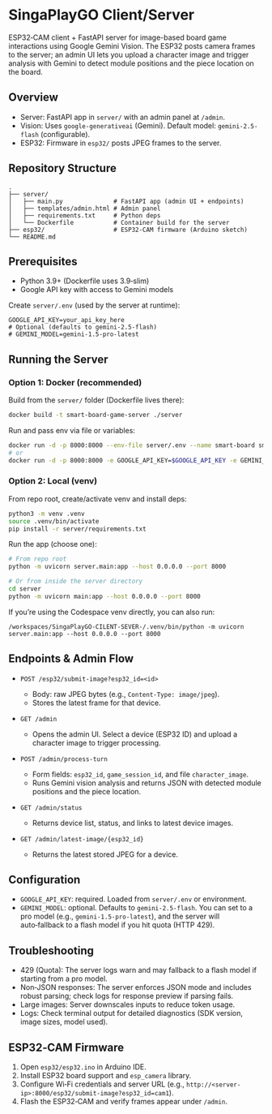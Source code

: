 # SingaPlayGO Client/Server
ESP32‑CAM client + FastAPI server for image-based board game interactions using Google Gemini Vision. The ESP32 posts camera frames to the server; an admin UI lets you upload a character image and trigger analysis with Gemini to detect module positions and the piece location on the board.

## Overview
- Server: FastAPI app in `server/` with an admin panel at `/admin`.
- Vision: Uses `google-generativeai` (Gemini). Default model: `gemini-2.5-flash` (configurable).
- ESP32: Firmware in `esp32/` posts JPEG frames to the server.

## Repository Structure
```
.
├── server/
│   ├── main.py              # FastAPI app (admin UI + endpoints)
│   ├── templates/admin.html # Admin panel
│   ├── requirements.txt     # Python deps
│   └── Dockerfile           # Container build for the server
├── esp32/                   # ESP32-CAM firmware (Arduino sketch)
└── README.md
```

## Prerequisites
- Python 3.9+ (Dockerfile uses 3.9‑slim)
- Google API key with access to Gemini models

Create `server/.env` (used by the server at runtime):
```
GOOGLE_API_KEY=your_api_key_here
# Optional (defaults to gemini-2.5-flash)
# GEMINI_MODEL=gemini-1.5-pro-latest
```

## Running the Server

### Option 1: Docker (recommended)
Build from the `server/` folder (Dockerfile lives there):
```bash
docker build -t smart-board-game-server ./server
```
Run and pass env via file or variables:
```bash
docker run -d -p 8000:8000 --env-file server/.env --name smart-board smart-board-game-server
# or
docker run -d -p 8000:8000 -e GOOGLE_API_KEY=$GOOGLE_API_KEY -e GEMINI_MODEL=gemini-2.5-flash --name smart-board smart-board-game-server
```

### Option 2: Local (venv)
From repo root, create/activate venv and install deps:
```bash
python3 -m venv .venv
source .venv/bin/activate
pip install -r server/requirements.txt
```
Run the app (choose one):
```bash
# From repo root
python -m uvicorn server.main:app --host 0.0.0.0 --port 8000

# Or from inside the server directory
cd server
python -m uvicorn main:app --host 0.0.0.0 --port 8000
```

If you’re using the Codespace venv directly, you can also run:
```
/workspaces/SingaPlayGO-CILENT-SEVER-/.venv/bin/python -m uvicorn server.main:app --host 0.0.0.0 --port 8000
```

## Endpoints & Admin Flow
- `POST /esp32/submit-image?esp32_id=<id>`
    - Body: raw JPEG bytes (e.g., `Content-Type: image/jpeg`).
    - Stores the latest frame for that device.

- `GET /admin`
    - Opens the admin UI. Select a device (ESP32 ID) and upload a character image to trigger processing.

- `POST /admin/process-turn`
    - Form fields: `esp32_id`, `game_session_id`, and file `character_image`.
    - Runs Gemini vision analysis and returns JSON with detected module positions and the piece location.

- `GET /admin/status`
    - Returns device list, status, and links to latest device images.

- `GET /admin/latest-image/{esp32_id}`
    - Returns the latest stored JPEG for a device.

## Configuration
- `GOOGLE_API_KEY`: required. Loaded from `server/.env` or environment.
- `GEMINI_MODEL`: optional. Defaults to `gemini-2.5-flash`. You can set to a pro model (e.g., `gemini-1.5-pro-latest`), and the server will auto‑fallback to a flash model if you hit quota (HTTP 429).

## Troubleshooting
- 429 (Quota): The server logs warn and may fallback to a flash model if starting from a pro model.
- Non‑JSON responses: The server enforces JSON mode and includes robust parsing; check logs for response preview if parsing fails.
- Large images: Server downscales inputs to reduce token usage.
- Logs: Check terminal output for detailed diagnostics (SDK version, image sizes, model used).

## ESP32‑CAM Firmware
1. Open `esp32/esp32.ino` in Arduino IDE.
2. Install ESP32 board support and `esp_camera` library.
3. Configure Wi‑Fi credentials and server URL (e.g., `http://<server-ip>:8000/esp32/submit-image?esp32_id=cam1`).
4. Flash the ESP32‑CAM and verify frames appear under `/admin`.
